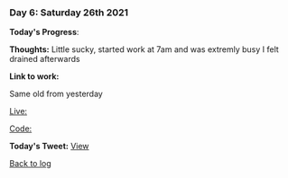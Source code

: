 ### Day 6: Saturday 26th 2021

**Today's Progress**:   

**Thoughts:** Little sucky, started work at 7am and was extremly busy I felt drained afterwards

**Link to work:** 

Same old from yesterday 

[Live: ](https://aldojack.github.io/Snake-Game/)

[Code: ](https://github.com/aldojack/Snake-Game)

**Today's Tweet:** [View](https://twitter.com/MrAldoJack/status/1464359872041000962)

[Back to log](/log.md)